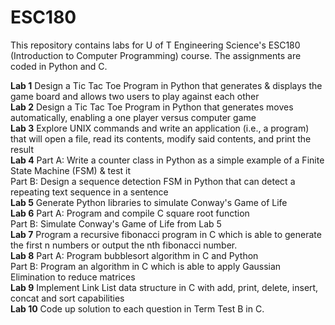 # ESC180  
This repository contains labs for U of T Engineering Science's ESC180 (Introduction to Computer Programming) course. The assignments are coded in Python and C. 

**Lab 1**  Design a Tic Tac Toe Program in Python that generates & displays the game board and allows two users to play against each other    
**Lab 2**  Design a Tic Tac Toe Program in Python that generates moves automatically, enabling a one player versus computer game    
**Lab 3**  Explore UNIX commands and write an application (i.e., a program) that will open a file, read its contents, modify said contents, and print the result  
**Lab 4**  Part A: Write a counter class in Python as a simple example of a Finite State Machine (FSM) & test it   
           Part B: Design a sequence detection FSM in Python that can detect a repeating text sequence in a sentence   
**Lab 5**  Generate Python libraries to simulate Conway's Game of Life   
**Lab 6**  Part A: Program and compile C square root function  
           Part B: Simulate Conway's Game of Life from Lab 5   
**Lab 7**  Program a recursive fibonacci program in C which is able to generate the first n numbers or output the nth fibonacci number.   
**Lab 8**  Part A: Program bubblesort algorithm in C and Python   
           Part B: Program an algorithm in C which is able to apply Gaussian Elimination to reduce matrices  
**Lab 9**  Implement Link List data structure in C with add, print, delete, insert, concat and sort capabilities  
**Lab 10**  Code up solution to each question in Term Test B in C.  

